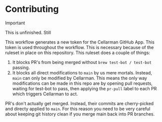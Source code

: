 # Contributing

> [!IMPORTANT]
> This is unfinished. Still

This workflow generates a new token for the Cellarman GitHub App.
This token is used throughout the workflow. This is necessary because of the
ruleset in place on this repository. This ruleset does a couple of things:

1. It blocks PR's from being merged without `brew test-bot / test-bot`
   passing.
2. It blocks all direct modifications to `main` by us mere mortals. Instead,
   `main` can only be modified by Cellarman.
   This means the only way modifications can be made in this repo are by opening
   pull requests, waiting for test-bot to pass, then applying the `pr-pull` label
   to each PR which triggers Cellarman to act.

PR's don't actually get merged. Instead, their commits are cherry-picked and
directy applied to `main`. For this reason you need to be very careful about
keeping git history clean if you merge main back into PR branches.
